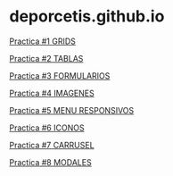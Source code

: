 # deporcetis.github.io
<p>
<a href="https://deporcetis.github.io/Practica1.html">Practica #1 GRIDS</a> 
</p>
<p>
<a href="https://deporcetis.github.io/practica2.html">Practica #2 TABLAS</a>
  </p>
  <p>
<a href="https://deporcetis.github.io/practica3.html">Practica #3 FORMULARIOS</a>
  </p>
  <p>
<a href="https://deporcetis.github.io/practica4.html">Practica #4 IMAGENES</a>
  </p>
   <p>
<a href="https://deporcetis.github.io/practica5.html">Practica #5 MENU RESPONSIVOS </a>
  </p>
   <p>
<a href="https://deporcetis.github.io/practica6.html">Practica #6 ICONOS</a>
  </p>
  <p>
<a href="https://deporcetis.github.io/practica7.html">Practica #7 CARRUSEL</a>
  </p>
  <p>
<a href="https://deporcetis.github.io/Practica8.html">Practica #8 MODALES</a>
  </p>

